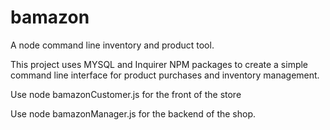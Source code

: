 # bamazon
A node command line inventory and product tool.

This project uses MYSQL and Inquirer NPM packages to create a simple command line interface for product purchases and inventory management. 

Use node bamazonCustomer.js for the front of the store

Use node bamazonManager.js for the backend of the shop.



